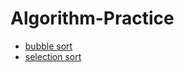 # Algorithm-Practice

* [bubble sort](https://github.com/CharlesChou03/Algorithm-Practice/blob/main/Sort/bubble_sort.py)
* [selection sort](https://github.com/CharlesChou03/Algorithm-Practice/blob/main/Sort/selection_sort.py)

